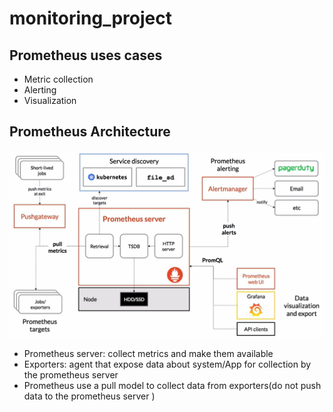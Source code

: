 # monitoring_project
## Prometheus uses cases 
- Metric collection
- Alerting
- Visualization 
## Prometheus Architecture

![alt text](image-1.png)
- Prometheus server: collect metrics and make them available
- Exporters: agent that expose data about system/App for collection by the prometheus server 
- Prometheus use a pull model to collect data from exporters(do not push data to the prometheus server ) 
